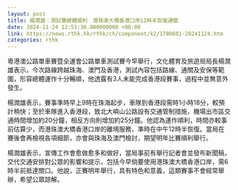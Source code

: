 ```yaml
---
layout: post
title: 楊潤雄：測試賽總體順利　港珠澳大橋香港口岸12時半恢復通關
date: 2024-11-24 12:51:36.000000000 +08:00
link: https://news.rthk.hk/rthk/ch/component/k2/1780601-20241124.htm
categories: rthk
---
```


粵港澳公路單車賽暨全運會公路單車測試賽今早舉行，文化體育及旅遊局局長楊潤雄表示，今次路線跨越珠海、澳門及香港，測試內容包括路線、通關及安保等範圍，形容總體運作十分暢順，他透露有3人未能完成香港段賽事，過程中並無意外發生。

楊潤雄表示，賽事準時早上9時在珠海起步，車隊到香港段需時1小時18分，較預計稍快；至於車隊進入香港段，致北大嶼山公路設有交通管制措施，機場出市區交通時間增加約20分鐘，相反方向則增加約25分鐘。他認為運作順利，時間亦較事前估算少，而港珠澳大橋香港口岸的離境服務，準時在中午12時半恢復。當局在賽後會再檢視各項細節，亦會與珠海及澳門檢討，期望明年比賽順利舉行。

楊潤雄表示，宣傳工作會愈做愈多和做好，當局事前有舉行記者會並發布新聞稿，交代交通安排對公眾的影響和提示，包括今早倘要使用港珠澳大橋香港口岸，需6時半前抵達關口。他說，正賽明年舉行，具有特色和意義，這類賽事不會經常舉辦，希望公眾諒解。
